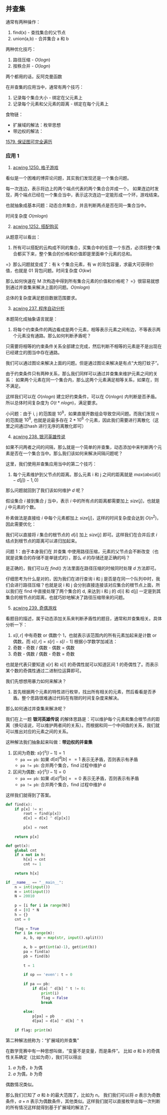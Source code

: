 ## 并查集
通常有两种操作：
1. find(x) - 查找集合的父节点
2. union(a,b) - 合并集合 a 和 b

两种优化技巧：
1. 路径压缩 - $O(logn)$
2. 按秩合并 - $O(logn)$

两个都用的话，反阿克曼函数

在并查集的应用当中，通常有两个技巧：
1. 记录每个集合大小 - 绑定在父元素上
2. 记录每个元素和父元素的距离 - 绑定在每个元素上

食物链：
- 扩展域的解法：枚举思想
- 带边权的解法：

[1579. 保证图可完全遍历](https://leetcode-cn.com/problems/remove-max-number-of-edges-to-keep-graph-fully-traversable/)


### 应用 1
1. [acwing 1250. 格子游戏](https://www.acwing.com/problem/content/1252/)

看似是一个困难的博弈论问题，其实我们发现还是一个集合问题。

每一次连边，表示将边上的两个端点代表的两个集合合并成一个。
如果连边时发现，两个端点已经在一个集合当中，表示这次连边一定能形成一个环，游戏结束。

也就抽象成基本问题：动态合并集合，并且判断两点是否在同一集合当中。

时间复杂度 $O(mlogn)$


2. [acwing 1252. 搭配购买](https://www.acwing.com/problem/content/1254/)

从题意可以看出：
1. 所有可以搭配的云构成不同的集合，买集合中的任意一个东西，必须将整个集合都买下来，整个集合的价格和价值即是里面单个元素的总和。

=》那么问题就变成了：有 k 个集合元素，有 w 的背包容量，求最大可获得价值，也就是 01 背包问题。时间复杂度 $O(kw)$

那么如何快速在 M 次构造中得到所有集合元素的价值和价格呢？
=》很容易就想到通过并查集来解决上面的问题。$O(mlogn)$

总体的复杂度满足题目数据范围要求。



3. [acwing 237. 程序自动分析](https://www.acwing.com/problem/content/239/)

本题简化成抽象语言就是：
1. 将每个约束条件的两边看成是两个元素，相等表示元素之间有边，不等表示两个元素没有通路。那么如何判断矛盾呢？

只需要将相等的约束条件关系全部建立完成，然后判断不相等的元素是不是出现在已经建立的图当中存在通路。

我们可以通过图论来解决上面的问题。但是通过图论来解决是有点“大炮打蚊子”。

由于约束条件只有两种关系，那么我们同样可以通过并查集来维护元素之间的关系：
如果两个元素在同一个集合内，那么这两个元素满足相等关系，如果在，则不满足。

这样我们可以在 $O(nlogn)$ 建立好约束条件，可以在 $O(nlogn)$ 内判断是否矛盾。所以总体时间复杂度为 $O(t*nlogn)$，满足要求。

小问题：由于 i, j 的范围是 $10^9$，如果直接开数组会导致空间问题。而我们发现 n 的范围是 $10^6$, 也就是说最多存在 $2*10^6$ 个元素，因此我们需要进行离散化（这里之间通过hash 进行无序的离散化即可）

4. [acwing 238. 银河英雄传说](https://www.acwing.com/problem/content/240/)

如果不问两者之间的间隔，那么就是一个简单的并查集，动态添加中来判断两个元素是否在一个集合当中。那么我们该如何来解决间隔问题呢？

这里，我们使用并查集应用当中的第二个技巧：
1. 每个元素维护到父节点的距离。那么元素 i 和 j 之间的距离就是 $max(abs(d[i] - d[j])-1, 0)$

那么问题就回到了我们该如何维护 $d$ 呢？

假设集合 $i$ 接到集合 $j$ 当中，表示 $i$ 中的所有点的距离都需要加上 $size[j]$，也就是 $j$ 中元素的个数。

朴素做法是直接给 $i$ 中每个元素都加上 $size[j]$，这样的时间复杂度会达到 $O(n^2)$，因此需要优化：

我们可以直接将 $i$ 集合的根节点的 $d[i]$ 加上 $size[j]$ 即可。这样我们在合并后求 $i$ 结点到根节点的距离可以递归加起来。

问题 1：由于本身我们在 并查集 中使用路径压缩，元素的父节点会不断改变（也就是说集合的存储不是单链式的），那么 $d$ 的存储还是正确的吗？

是正确的，我们可以在 $find()$ 方法里面在路径压缩的时候同时处理 $d$ 方法即可。

仔细思考为什么是对的，因为我们在进行查询 i 和 j 是否是在同一个队列中时，我们会进行路径压缩？也就是说 i 和 j 会分别直接连接该对应集合的根节点上面，所以我们在 find 中直接处理了两个集合的 d, 来达到 i 和 j 的 d[i] 和 d[j] 一定是到其集合的根节点的距离，也就巧妙地解决了路径压缩带来的问题。

5. [acwing 239. 奇偶游戏](https://www.acwing.com/problem/content/241/)

看题目的描述，属于动态添加关系来判断矛盾性的题目，通常和并查集相关。具体分析一下：
1. $s[l, r]$ 中有奇数 or 偶数个 1，也就表示该范围内的所有元素加起来是计数 or 偶数。而 $s[l, r] = s[r] - s[l-1]$ 根据小学数学加减法：
1. 奇数 - 奇数 / 偶数 - 偶数 = 偶数
2. 奇数 - 偶数 / 偶数 - 奇数 = 奇数

也就是代表只要知道 $s[r]$ 和 $s[l]$ 的奇偶性就可以知道区间 1 的奇偶性了。而表示某个数的奇偶性通过二进制位运算即可。

我们先想想用暴力如何来解决？
1. 首先根据两个元素的特性进行枚举，找出所有相关的元素，然后看看是否矛盾。整个思路很难通过代码在有限的时间复杂度来解决。

那么如何通过并查集来解决呢？

我们在上一题 **银河英雄传说** 的解体思路是：可以维护每个元素和集合根节点的距离（换句话说，可以维护两者间的关系）。而根据和同一个中间值的关系，我们就可以推出对应的元素之间的关系。

这种解法我们抽象起来叫做：**带边权的并查集**

1. 区间为奇数: $s[r] ^ s[l-1] = 1$
   - `pa == pb`: 如果 $d[a] ^ d[b] == 1$ 表示无矛盾，否则表示有矛盾
   - `pa != pb`: 合并两个集合，find 过程中维护 d
2. 区间为偶数: $s[r] ^ s[l-1] = 0$
   - `pa == pb`: 如果 $d[a] ^ d[b] == 0$ 表示无矛盾，否则表示有矛盾
   - `pa != pb`: 合并两个集合，find 过程中维护 d


这样我们就得到了答案。
```python
def find(x):
    if p[x] != x:
        root = find(p[x])
        d[x] = d[x] ^ d[p[x]]
        
        p[x] = root
    
    return p[x]

def get(x):
    global cnt
    if x not in h:
        h[x] = cnt
        cnt += 1
    
    return h[x]

if __name__ == "__main__":
    n = int(input())
    m = int(input())
    N = 20010
    
    p = [i for i in range(N)]
    d = [0] * N
    h = {}
    cnt = 0
    
    flag = True
    for i in range(m):
        a, b, op = map(str, input().split())
        
        a, b = get(int(a)-1), get(int(b))
        pa = find(a)
        pb = find(b)
        
        t = 1
        
        if op == 'even': t = 0
        
        if pa == pb:
            if d[a] ^ d[b] ^ t != 0:
                print(i)
                flag = False
                break
            
        else:
            p[pa] = pb
            d[pa] = d[a] ^ d[b] ^ t
    
    if flag: print(m)
```

第二种解法统称为：“扩展域的并查集”

在数学竞赛中有一种思想叫做，“变量不是变量，而是条件”。
比如 $a$ 和 $b$ 的奇偶性关系确定（比如为奇），我们可以得出
1. $a$ 为奇，$b$ 为偶
2. $a$ 为偶，$b$ 为奇


偶数情况类似。

那么我们已知了 $a$ 和 $b$ 的最大范围了，比如为 $n$。
我们我们可以将 $a$ 表示为奇数条件，$a+n$ 表示为偶数条件，其他类似。这样我们就可以直接枚举出每一次判断的所有情况这样就得到基于扩展域的解法了。

```python

```
    
